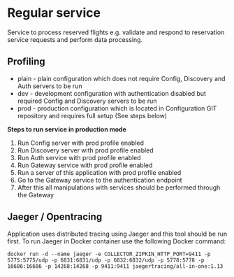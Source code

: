 # Regular service
Service to process reserved flights e.g. validate and respond to reservation service 
requests and perform data processing.

## Profiling
* plain - plain configuration which does not require Config, Discovery and Auth servers to be run
* dev - development configuration with authentication disabled but required Config and Discovery servers to be run
* prod - production configuration which is located in Configuration GIT repository and requires full setup (See steps below)

**Steps to run service in production mode**
1. Run Config server with prod profile enabled
2. Run Discovery server with prod profile enabled
3. Run Auth service with prod profile enabled
4. Run Gateway service with prod profile enabled
5. Run a server of this application with prod profile enabled
6. Go to the Gateway service to the authentication endpoint
7. After this all manipulations with services should be performed through the Gateway

## Jaeger / Opentracing
Application uses distributed tracing using Jaeger and this tool should be run first.
To run Jaeger in Docker container use the following Docker command:

```
docker run -d --name jaeger -e COLLECTOR_ZIPKIN_HTTP_PORT=9411 -p 5775:5775/udp -p 6831:6831/udp -p 6832:6832/udp -p 5778:5778 -p 16686:16686 -p 14268:14268 -p 9411:9411 jaegertracing/all-in-one:1.13
```